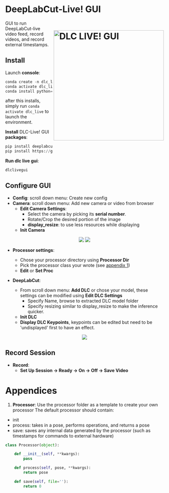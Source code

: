 # DeepLabCut-Live! GUI<img src="https://images.squarespace-cdn.com/content/v1/57f6d51c9f74566f55ecf271/1596193544929-NHMVMXPVEYZ6R4I45DSR/ke17ZwdGBToddI8pDm48kOHwsIwndRGCkvek0XAcW4ZZw-zPPgdn4jUwVcJE1ZvWEtT5uBSRWt4vQZAgTJucoTqqXjS3CfNDSuuf31e0tVH0wqgmu6zkAOZ3crWCtkmLcPIuzHaxU8QRzZwtrVtHupu3E9Ef3XsXP1C_826c-iU/DLCLIVEGUI_LOGO.png?format=750w" width="350" title="DLC-live GUI" alt="DLC LIVE! GUI" align="right" vspace = "50">
GUI to run DeepLabCut-live video feed, record videos, and record external timestamps.

## Install

Launch **console**:
```python
conda create -n dlc_live
conda activate dlc_live
conda install python=3.7 tensorflow-GPU==1.13.1
```
after this installs, simply run `conda activate dlc_live` to launch the environment. 

**Install** DLC-Live! GUI **packages**:
```python
pip install deeplabcut-live
pip install https://github.com/DeepLabCut/DeepLabCut-live-GUI.git
```
**Run dlc live gui**:
```python
dlclivegui
```
## Configure GUI

- **Config**: scroll down menu: Create new config
- **Camera**: scroll down menu: Add new camera or video from browser
  - **Edit Camera Settings**: 
    - Select the camera by picking its **serial number**.
    - Rotate/Crop the desired portion of the image
    - **display_resize**: to use less resources while displaying
  - **Init Camera**

<p align="center">
<img src= https://imagizer.imageshack.com/img923/2419/QQKyMH.png>
<img src= https://imagizer.imageshack.com/img924/626/acJhWD.png>
</p>

- **Processor settings**:
  - Chose your processor directory using **Processor Dir**
  - Pick the processor class your wrote (see [appendix 1](#Appendices))
  - **Edit** or **Set Proc**

- **DeepLabCut**:
  - From scroll down menu: **Add DLC** or chose your model, these settings can be modified using **Edit DLC Settings**
    - Specify Name, browse to extracted DLC model folder
    - Specify resizing similar to display_resize to make the inference quicker.
  - **Init DLC**
  - **Display DLC Keypoints**, keypoints can be edited but need to be 'undisplayed' first to have an effect.

<p align="center">
<img src= https://imagizer.imageshack.com/img923/9730/MNzr1J.png>
</p>

## Record Session

- **Record**:
  - **Set Up Session -> Ready -> On -> Off -> Save Video**
  
# Appendices
1. **Processor**:
Use the processor folder as a template to create your own processor
The default processor should contain:
- init
- process: takes in a pose, performs operations, and returns a pose
- save: saves any internal data generated by the processor (such as timestamps for commands to external hardware)

```python
class Processor(object):

    def __init__(self, **kwargs):
        pass

    def process(self, pose, **kwargs):
        return pose

    def save(self, file=''):
        return 0
```
